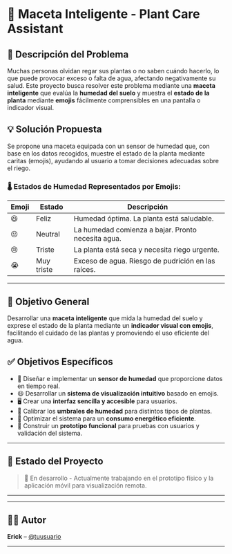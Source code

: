 # 🌱 Maceta Inteligente - Plant Care Assistant

## 📝 Descripción del Problema

Muchas personas olvidan regar sus plantas o no saben cuándo hacerlo, lo que puede provocar exceso o falta de agua, afectando negativamente su salud. Este proyecto busca resolver este problema mediante una **maceta inteligente** que evalúa la **humedad del suelo** y muestra el **estado de la planta** mediante **emojis** fácilmente comprensibles en una pantalla o indicador visual.

## 💡 Solución Propuesta

Se propone una maceta equipada con un sensor de humedad que, con base en los datos recogidos, muestre el estado de la planta mediante caritas (emojis), ayudando al usuario a tomar decisiones adecuadas sobre el riego.

### 🌡️ Estados de Humedad Representados por Emojis:

| Emoji | Estado             | Descripción                                        |
|-------|--------------------|----------------------------------------------------|
| 😃    | Feliz              | Humedad óptima. La planta está saludable.         |
| 😐    | Neutral            | La humedad comienza a bajar. Pronto necesita agua.|
| 😢    | Triste             | La planta está seca y necesita riego urgente.     |
| 😭    | Muy triste         | Exceso de agua. Riesgo de pudrición en las raíces.|

---

## 🎯 Objetivo General

Desarrollar una **maceta inteligente** que mida la humedad del suelo y exprese el estado de la planta mediante un **indicador visual con emojis**, facilitando el cuidado de las plantas y promoviendo el uso eficiente del agua.

## ✅ Objetivos Específicos

- 🌿 Diseñar e implementar un **sensor de humedad** que proporcione datos en tiempo real.
- 😃 Desarrollar un **sistema de visualización intuitivo** basado en emojis.
- 🖥️ Crear una **interfaz sencilla y accesible** para usuarios.
- 🌱 Calibrar los **umbrales de humedad** para distintos tipos de plantas.
- 🔋 Optimizar el sistema para un **consumo energético eficiente**.
- 🧪 Construir un **prototipo funcional** para pruebas con usuarios y validación del sistema.

---

## 🚧 Estado del Proyecto

> 🚀 En desarrollo - Actualmente trabajando en el prototipo físico y la aplicación móvil para visualización remota.

---



---

## 👨‍💻 Autor

**Erick** – [@tuusuario](https://github.com/Erick-Reyes-Doc)

---

